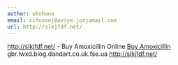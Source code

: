 ```yaml
---
author: utuhano
email: cifuoxoj@aviye.jonjamail.com
url: http://slkjfdf.net/
---
```


http://slkjfdf.net/ - Buy Amoxicillin Online <a href="http://slkjfdf.net/">Buy Amoxicillin</a> gbr.lwxd.blog.dandart.co.uk.fse.ua http://slkjfdf.net/
